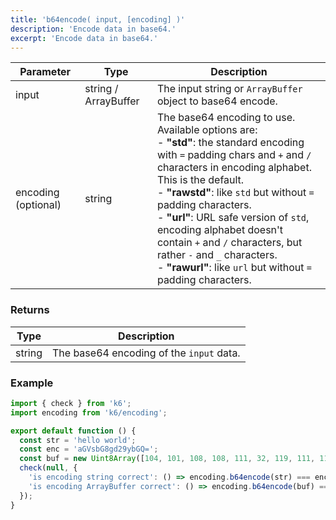 ```yaml
---
title: 'b64encode( input, [encoding] )'
description: 'Encode data in base64.'
excerpt: 'Encode data in base64.'
---
```


| Parameter           | Type   | Description                                                              |
| ------------------- | ------ | ------------------------------------------------------------------------ |
| input               | string / ArrayBuffer | The input string or `ArrayBuffer` object to base64 encode. |
| encoding (optional) | string | The base64 encoding to use.<br/>Available options are:<br/>- **"std"**: the standard encoding with `=` padding chars and `+` and `/` characters in encoding alphabet. This is the default.<br/>- **"rawstd"**: like `std` but without `=` padding characters.<br/>- **"url"**: URL safe version of `std`, encoding alphabet doesn't contain `+` and `/` characters, but rather `-` and `_` characters.<br/>- **"rawurl"**: like `url` but without `=` padding characters. |

### Returns

| Type   | Description                              |
| ------ | ---------------------------------------- |
| string | The base64 encoding of the `input` data. |

### Example

<CodeGroup labels={[]}>

```javascript
import { check } from 'k6';
import encoding from 'k6/encoding';

export default function () {
  const str = 'hello world';
  const enc = 'aGVsbG8gd29ybGQ=';
  const buf = new Uint8Array([104, 101, 108, 108, 111, 32, 119, 111, 114, 108, 100]).buffer;
  check(null, {
    'is encoding string correct': () => encoding.b64encode(str) === enc,
    'is encoding ArrayBuffer correct': () => encoding.b64encode(buf) === enc,
  });
}
```

</CodeGroup>
